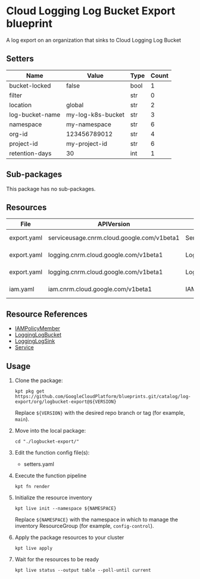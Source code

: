 <!-- BEGINNING OF PRE-COMMIT-BLUEPRINT DOCS HOOK:TITLE -->
# Cloud Logging Log Bucket Export blueprint


<!-- END OF PRE-COMMIT-BLUEPRINT DOCS HOOK:TITLE -->
<!-- BEGINNING OF PRE-COMMIT-BLUEPRINT DOCS HOOK:BODY -->
A log export on an organization that sinks to Cloud Logging Log Bucket

## Setters

|      Name       |       Value       | Type | Count |
|-----------------|-------------------|------|-------|
| bucket-locked   | false             | bool |     1 |
| filter          |                   | str  |     0 |
| location        | global            | str  |     2 |
| log-bucket-name | my-log-k8s-bucket | str  |     3 |
| namespace       | my-namespace      | str  |     6 |
| org-id          |      123456789012 | str  |     4 |
| project-id      | my-project-id     | str  |     6 |
| retention-days  |                30 | int  |     1 |

## Sub-packages

This package has no sub-packages.

## Resources

|    File     |                 APIVersion                 |       Kind       |            Name            |  Namespace   |
|-------------|--------------------------------------------|------------------|----------------------------|--------------|
| export.yaml | serviceusage.cnrm.cloud.google.com/v1beta1 | Service          | my-project-id-logbucket    | my-namespace |
| export.yaml | logging.cnrm.cloud.google.com/v1beta1      | LoggingLogSink   | 123456789012-logbucketsink | my-namespace |
| export.yaml | logging.cnrm.cloud.google.com/v1beta1      | LoggingLogBucket | my-log-k8s-bucket          | my-namespace |
| iam.yaml    | iam.cnrm.cloud.google.com/v1beta1          | IAMPolicyMember  | log-bkt-project-iam-policy | logging      |

## Resource References

- [IAMPolicyMember](https://cloud.google.com/config-connector/docs/reference/resource-docs/iam/iampolicymember)
- [LoggingLogBucket](https://cloud.google.com/config-connector/docs/reference/resource-docs/logging/logginglogbucket)
- [LoggingLogSink](https://cloud.google.com/config-connector/docs/reference/resource-docs/logging/logginglogsink)
- [Service](https://cloud.google.com/config-connector/docs/reference/resource-docs/serviceusage/service)

## Usage

1.  Clone the package:
    ```shell
    kpt pkg get https://github.com/GoogleCloudPlatform/blueprints.git/catalog/log-export/org/logbucket-export@${VERSION}
    ```
    Replace `${VERSION}` with the desired repo branch or tag
    (for example, `main`).

1.  Move into the local package:
    ```shell
    cd "./logbucket-export/"
    ```

1.  Edit the function config file(s):
    - setters.yaml

1.  Execute the function pipeline
    ```shell
    kpt fn render
    ```

1.  Initialize the resource inventory
    ```shell
    kpt live init --namespace ${NAMESPACE}
    ```
    Replace `${NAMESPACE}` with the namespace in which to manage
    the inventory ResourceGroup (for example, `config-control`).

1.  Apply the package resources to your cluster
    ```shell
    kpt live apply
    ```

1.  Wait for the resources to be ready
    ```shell
    kpt live status --output table --poll-until current
    ```

<!-- END OF PRE-COMMIT-BLUEPRINT DOCS HOOK:BODY -->
